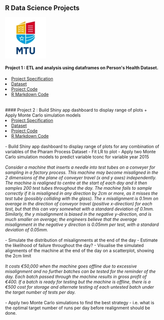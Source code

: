 ## R Data Science Projects
![MTU Logo](/1/data/MTU_Logo.jpg)


#### Project 1 : ETL and analysis using dataframes on Person's Health Dataset.

<li><a href="https://github.com/bjmcnamee/R_ETL_MTU_Assignments/blob/main/1/STAT8010%20Assignement%201%202020%20(HDip).pdf">Project Specification</a></li>
<li><a href="https://github.com/bjmcnamee/R_ETL_MTU_Assignments/blob/main/1/data/assignment1.xlsx">Dataset</a></li>
<li><a href="https://github.com/bjmcnamee/R_ETL_MTU_Assignments/blob/main/1/Bernard_McNamee_R00207204.R">Project Code</a></li>
<li><a href="https://github.com/bjmcnamee/R_ETL_MTU_Assignments/blob/main/1/Bernard_McNamee_R00207204%20.rmd">R Markdown Code</a></li>
<br><br>
#### Project 2 : Build Shiny app dashboard to display range of plots + Apply Monte Carlo simulation models

<li><a href="https://github.com/bjmcnamee/R_ETL_MTU_Assignments/blob/main/2/STAT8010%20Assignment%202_2020%20(HDip).pdf">Project Specification</a></li>
<li><a href="https://github.com/bjmcnamee/R_ETL_MTU_Assignments/blob/main/2/data/process_sim.csv">Dataset</a></li>
<li><a href="https://github.com/bjmcnamee/R_ETL_MTU_Assignments/blob/main/2/Bernard_McNamee_R00207204_Shiny.R">Project Code</a></li>
<li><a href="https://github.com/bjmcnamee/R_ETL_MTU_Assignments/blob/main/2/Bernard_McNamee_R00207204_Report%20.rmd">R Markdown Code</a></li>
<br>
- Build Shiny app dashboard to display range of plots for any combination of variables of the Pharam Process Dataset
- Fit LR to plot
- Apply two Monte Carlo simulation models to predict variable tconc for variable year 2015
<br><br><i>Consider a machine that inserts a needle into test tubes on a conveyer for sampling in a factory process. This machine may become misaligned in the 2 dimensions of the plane of conveyer travel (x and y axes) independently. The machine is realigned to centre at the start of each day and it then samples 200 test tubes throughout the day. The machine fails to sample correctly if it is misaligned in any direction by 2cm or more, as it misses the test tube (possibly colliding with the glass). The x misalignment is 0.1mm on average in the direction of conveyor travel (positive x-direction) for each test, but that this can vary somewhat with a standard deviation of 0.1mm. Similarly, the y misalignment is biased in the negative y-direction, and is much smaller on average; the engineers believe that the average misalignment in the negative y direction is 0.05mm per test, with a standard deviation of 0.05mm.</i><br><br>
- Simulate the distribution of misalignments at the end of the day
- Estimate the likelihood of failure throughout the day? 
- Visualise the simulated alignments of the machine at the end of the day on a scatterplot, showing the 2cm limit
<br><br><i>It costs €50,000 when the machine goes offline due to excessive misalignment and no further batches can be tested for the reminder of the day. Each batch passed through the machine results in gross profit of €400. If a batch is ready for testing but the machine is offline, there is a €500 cost for storage and alternate testing of each untested batch under the target number of tests per day.</i><br><br>
- Apply two Monte Carlo simulations to find the best strategy - i.e. what is the optimal target number of runs per day before realignment should be done.
